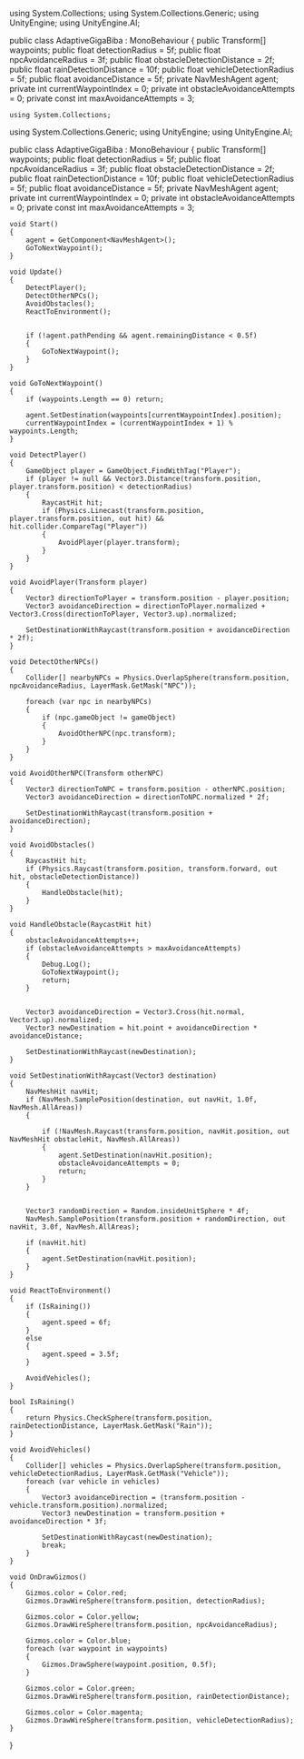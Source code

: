 using System.Collections;
using System.Collections.Generic;
using UnityEngine;
using UnityEngine.AI;

public class AdaptiveGigaBiba : MonoBehaviour
{
    public Transform[] waypoints;
    public float detectionRadius = 5f;
    public float npcAvoidanceRadius = 3f;
    public float obstacleDetectionDistance = 2f;
    public float rainDetectionDistance = 10f;
    public float vehicleDetectionRadius = 5f;
    public float avoidanceDistance = 5f; 
    private NavMeshAgent agent;
    private int currentWaypointIndex = 0;
    private int obstacleAvoidanceAttempts = 0; 
    private const int maxAvoidanceAttempts = 3; 

    using System.Collections;
using System.Collections.Generic;
using UnityEngine;
using UnityEngine.AI;

public class AdaptiveGigaBiba : MonoBehaviour
{
    public Transform[] waypoints;
    public float detectionRadius = 5f;
    public float npcAvoidanceRadius = 3f;
    public float obstacleDetectionDistance = 2f;
    public float rainDetectionDistance = 10f;
    public float vehicleDetectionRadius = 5f;
    public float avoidanceDistance = 5f; 
    private NavMeshAgent agent;
    private int currentWaypointIndex = 0;
    private int obstacleAvoidanceAttempts = 0; 
    private const int maxAvoidanceAttempts = 3; 

    void Start()
    {
        agent = GetComponent<NavMeshAgent>();
        GoToNextWaypoint();
    }

    void Update()
    {
        DetectPlayer();
        DetectOtherNPCs();
        AvoidObstacles();
        ReactToEnvironment();

       
        if (!agent.pathPending && agent.remainingDistance < 0.5f)
        {
            GoToNextWaypoint();
        }
    }

    void GoToNextWaypoint()
    {
        if (waypoints.Length == 0) return;

        agent.SetDestination(waypoints[currentWaypointIndex].position);
        currentWaypointIndex = (currentWaypointIndex + 1) % waypoints.Length;
    }

    void DetectPlayer()
    {
        GameObject player = GameObject.FindWithTag("Player");
        if (player != null && Vector3.Distance(transform.position, player.transform.position) < detectionRadius)
        {
            RaycastHit hit;
            if (Physics.Linecast(transform.position, player.transform.position, out hit) && hit.collider.CompareTag("Player"))
            {
                AvoidPlayer(player.transform);
            }
        }
    }

    void AvoidPlayer(Transform player)
    {
        Vector3 directionToPlayer = transform.position - player.position;
        Vector3 avoidanceDirection = directionToPlayer.normalized + Vector3.Cross(directionToPlayer, Vector3.up).normalized;

        SetDestinationWithRaycast(transform.position + avoidanceDirection * 2f);
    }

    void DetectOtherNPCs()
    {
        Collider[] nearbyNPCs = Physics.OverlapSphere(transform.position, npcAvoidanceRadius, LayerMask.GetMask("NPC"));

        foreach (var npc in nearbyNPCs)
        {
            if (npc.gameObject != gameObject)
            {
                AvoidOtherNPC(npc.transform);
            }
        }
    }

    void AvoidOtherNPC(Transform otherNPC)
    {
        Vector3 directionToNPC = transform.position - otherNPC.position;
        Vector3 avoidanceDirection = directionToNPC.normalized * 2f;

        SetDestinationWithRaycast(transform.position + avoidanceDirection);
    }

    void AvoidObstacles()
    {
        RaycastHit hit;
        if (Physics.Raycast(transform.position, transform.forward, out hit, obstacleDetectionDistance))
        {
            HandleObstacle(hit);
        }
    }

    void HandleObstacle(RaycastHit hit)
    {
        obstacleAvoidanceAttempts++;
        if (obstacleAvoidanceAttempts > maxAvoidanceAttempts)
        {
            Debug.Log();
            GoToNextWaypoint(); 
            return;
        }

       
        Vector3 avoidanceDirection = Vector3.Cross(hit.normal, Vector3.up).normalized;
        Vector3 newDestination = hit.point + avoidanceDirection * avoidanceDistance;

        SetDestinationWithRaycast(newDestination);
    }

    void SetDestinationWithRaycast(Vector3 destination)
    {
        NavMeshHit navHit;
        if (NavMesh.SamplePosition(destination, out navHit, 1.0f, NavMesh.AllAreas))
        {
           
            if (!NavMesh.Raycast(transform.position, navHit.position, out NavMeshHit obstacleHit, NavMesh.AllAreas))
            {
                agent.SetDestination(navHit.position);
                obstacleAvoidanceAttempts = 0; 
                return;
            }
        }

    
        Vector3 randomDirection = Random.insideUnitSphere * 4f;
        NavMesh.SamplePosition(transform.position + randomDirection, out navHit, 3.0f, NavMesh.AllAreas);

        if (navHit.hit)
        {
            agent.SetDestination(navHit.position);
        }
    }

    void ReactToEnvironment()
    {
        if (IsRaining())
        {
            agent.speed = 6f; 
        }
        else
        {
            agent.speed = 3.5f; 
        }

        AvoidVehicles();
    }

    bool IsRaining()
    {
        return Physics.CheckSphere(transform.position, rainDetectionDistance, LayerMask.GetMask("Rain"));
    }

    void AvoidVehicles()
    {
        Collider[] vehicles = Physics.OverlapSphere(transform.position, vehicleDetectionRadius, LayerMask.GetMask("Vehicle"));
        foreach (var vehicle in vehicles)
        {
            Vector3 avoidanceDirection = (transform.position - vehicle.transform.position).normalized;
            Vector3 newDestination = transform.position + avoidanceDirection * 3f;

            SetDestinationWithRaycast(newDestination);
            break;
        }
    }

    void OnDrawGizmos()
    {
        Gizmos.color = Color.red;
        Gizmos.DrawWireSphere(transform.position, detectionRadius);

        Gizmos.color = Color.yellow;
        Gizmos.DrawWireSphere(transform.position, npcAvoidanceRadius);

        Gizmos.color = Color.blue;
        foreach (var waypoint in waypoints)
        {
            Gizmos.DrawSphere(waypoint.position, 0.5f);
        }

        Gizmos.color = Color.green;
        Gizmos.DrawWireSphere(transform.position, rainDetectionDistance);

        Gizmos.color = Color.magenta;
        Gizmos.DrawWireSphere(transform.position, vehicleDetectionRadius);
    }
}

